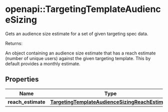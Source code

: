 # openapi::TargetingTemplateAudienceSizing

Gets an audience size estimate for a set of given targeting spec data. <p>Returns:</p> An object containing an audience size estimate that has a reach estimate (number of unique users) against the given targeting template. This by default provides a monthly estimate. 

## Properties
Name | Type | Description | Notes
------------ | ------------- | ------------- | -------------
**reach_estimate** | [**TargetingTemplateAudienceSizingReachEstimate**](TargetingTemplateAudienceSizing_reach_estimate.md) |  | [optional] 


